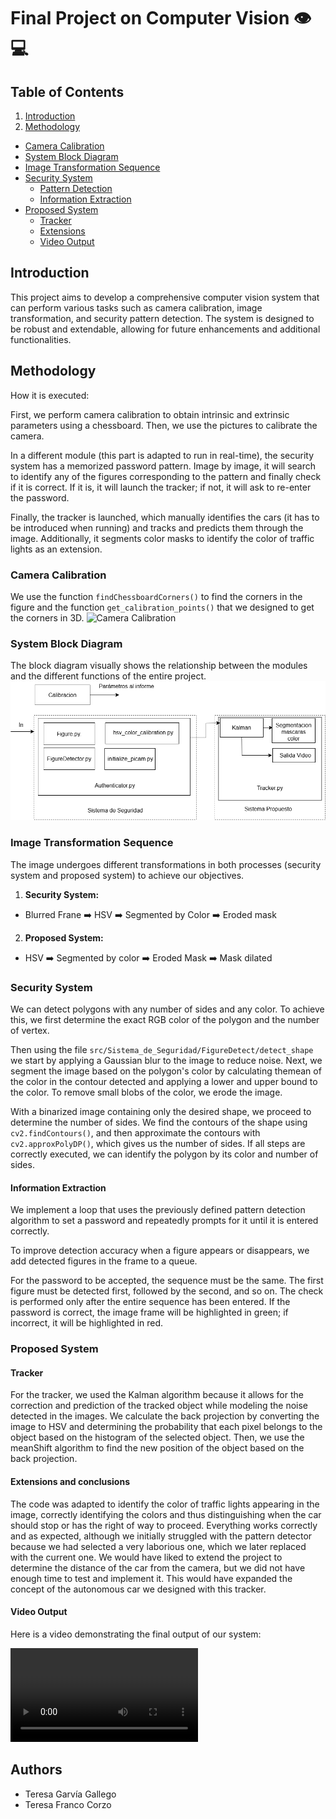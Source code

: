 <h1>Final Project on Computer Vision 👁️💻</h1>

## Table of Contents
1. [Introduction](#introduction)
2. [Methodology](#methodology)
  - [Camera Calibration](#camera-calibration)
  - [System Block Diagram](#system-block-diagram)
  - [Image Transformation Sequence](#image-transformation-sequence)
  - [Security System](#security-system)
    - [Pattern Detection](#pattern-detection)
    - [Information Extraction](#information-extraction)
  - [Proposed System](#proposed-system)
    - [Tracker](#tracker)
    - [Extensions](#extensions)
    - [Video Output](#video-output)

## Introduction
This project aims to develop a comprehensive computer vision system that can perform various tasks such as camera calibration, image transformation, and security pattern detection. The system is designed to be robust and extendable, allowing for future enhancements and additional functionalities.

## Methodology
How it is executed:

First, we perform camera calibration to obtain intrinsic and extrinsic parameters using a chessboard. Then, we use the pictures to calibrate the camera. 

In a different module (this part is adapted to run in real-time), the security system has a memorized password pattern. Image by image, it will search to identify any of the figures corresponding to the pattern and finally check if it is correct. If it is, it will launch the tracker; if not, it will ask to re-enter the password.

Finally, the tracker is launched, which manually identifies the cars (it has to be introduced when running) and tracks and predicts them through the image. Additionally, it segments color masks to identify the color of traffic lights as an extension.

### Camera Calibration
We use the function `findChessboardCorners()` to find the corners in the figure and the function `get_calibration_points()` that we designed to get the corners in 3D.
![Camera Calibration](./Lab_Project/src/Calibration/Images_calibration/Output/calibrated2.jpg.jpg)

### System Block Diagram
The block diagram visually shows the relationship between the modules and the different functions of the entire project.
![Camera Calibration](./Lab_Project/DiagramaBloquesVision.drawio.png)

### Image Transformation Sequence

The image undergoes different transformations in both processes (security system and proposed system) to achieve our objectives.

1. **Security System:**
  - Blurred Frane ➡️ HSV ➡️ Segmented by Color ➡️ Eroded mask

2. **Proposed System:**
  - HSV ➡️ Segmented by color ➡️ Eroded Mask ➡️ Mask dilated 

### Security System
We can detect polygons with any number of sides and any color. To achieve this, we first determine the exact RGB color of the polygon and the number of vertex.

Then using the file `src/Sistema_de_Seguridad/FigureDetect/detect_shape` we start by applying a Gaussian blur to the image to reduce noise. Next, we segment the image based on the polygon's color by calculating themean of the color in the contour detected and applying a lower and upper bound to the color. To remove small blobs of the color, we erode the image.

With a binarized image containing only the desired shape, we proceed to determine the number of sides. We find the contours of the shape using `cv2.findContours()`, and then approximate the contours with `cv2.approxPolyDP()`, which gives us the number of sides. If all steps are correctly executed, we can identify the polygon by its color and number of sides.

#### Information Extraction
We implement a loop that uses the previously defined pattern detection algorithm to set a password and repeatedly prompts for it until it is entered correctly.

To improve detection accuracy when a figure appears or disappears, we add detected figures in the frame to a queue. 

For the password to be accepted, the sequence must be the same. The first figure must be detected first, followed by the second, and so on. The check is performed only after the entire sequence has been entered. If the password is correct, the image frame will be highlighted in green; if incorrect, it will be highlighted in red.

### Proposed System
#### Tracker
For the tracker, we used the Kalman algorithm because it allows for the correction and prediction of the tracked object while modeling the noise detected in the images. We calculate the back projection by converting the image to HSV and determining the probability that each pixel belongs to the object based on the histogram of the selected object. Then, we use the meanShift algorithm to find the new position of the object based on the back projection.

#### Extensions and conclusions
The code was adapted to identify the color of traffic lights appearing in the image, correctly identifying the colors and thus distinguishing when the car should stop or has the right of way to proceed. Everything works correctly and as expected, although we initially struggled with the pattern detector because we had selected a very laborious one, which we later replaced with the current one. We would have liked to extend the project to determine the distance of the car from the camera, but we did not have enough time to test and implement it. This would have expanded the concept of the autonomous car we designed with this tracker.

#### Video Output
Here is a video demonstrating the final output of our system:

![Final Output Video](src/Output/final_output.mp4)

## Authors
- Teresa Garvía Gallego
- Teresa Franco Corzo





